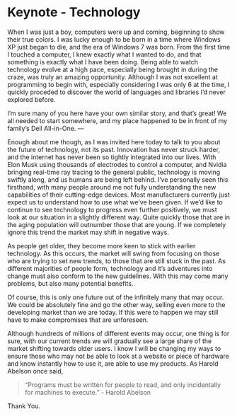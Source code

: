 # Keynote - Technology
  When I was just a boy, computers were up and coming, beginning to show their true colors. I was lucky enough to be born in a time where Windows XP just began to die, and the era of Windows 7 was born. From the first time I touched a computer, I knew exactly what I wanted to do, and that something is exactly what I have been doing. Being able to watch technology evolve at a high pace, especially being brought in during the craze, was truly an amazing opportunity. Although I was not excellent at programming to begin with, especially considering I was only 6 at the time, I quickly proceded to discover the world of languages and libraries I’d never explored before. 
  
  I’m sure many of you here have your own similar story, and that’s great! We all needed to start somewhere, and my place happened to be in front of my family’s Dell All-in-One. ―
  
  Enough about me though, as I was invited here today to talk to you about the future of technology, not its past. Innovation has never struck harder, and the internet has never been so tightly integrated into our lives. With Elon Musk using thousands of electrodes to control a computer, and Nvidia bringing real-time ray tracing to the general public, technology is moving swiftly along, and us humans are being left behind. I’ve personally seen this firsthand, with many people around me not fully understanding the new capabilities of their cutting-edge devices. Most manufacturers currently just expect us to understand how to use what we’ve been given. If we’d like to continue to see technology to progress even further positively, we must look at our situation in a slightly different way. Quite quickly those that are in the aging population will outnumber those that are young. If we completely ignore this trend the market may shift in negative ways.
	
  As people get older, they become more keen to stick with earlier technology. As this occurs, the market will swing from focusing on those who are trying to set new trends, to those that are still stuck in the past. As different majorities of people form, technology and it’s adventures into change must also conform to the new guidelines. With this may come many problems, but also many potential benefits.
	
  Of course, this is only one future out of the infinitely many that may occur. We could be absolutely fine and go the other way, selling even more to the developing market than we are today. If this were to happen we may still have to make compromises that are unforeseen.
	
  Although hundreds of millions of different events may occur, one thing is for sure, with our current trends we will gradually see a large share of the market shifting towards older users. I know I will be changing my ways to ensure those who may not be able to look at a website or piece of hardware and know instantly how to use it, are able to use my products. As Harold Abelson once said, 
  > “Programs must be written for people to read, and only incidentally for machines to execute.” - Harold Abelson
 
 Thank You.
